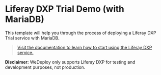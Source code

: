 # Liferay DXP Trial Demo (with MariaDB)

This template will help you through the process of deploying a Liferay DXP Trial service with MariaDB.

> [Visit the documentation to learn how to start using the Liferay DXP service.](https://wedeploy.com/docs/deploy/deploying-liferay-dxp/)

**Disclaimer:** WeDeploy only supports Liferay DXP for testing and development purposes, not production.
